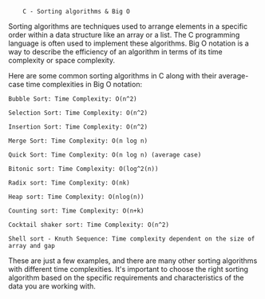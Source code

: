 		C - Sorting algorithms & Big O

Sorting algorithms are techniques used to arrange elements in a specific order within a data structure like an array or a list. The C programming language is often used to implement these algorithms. Big O notation is a way to describe the efficiency of an algorithm in terms of its time complexity or space complexity.


Here are some common sorting algorithms in C along with their average-case time complexities in Big O notation:

	Bubble Sort: Time Complexity: O(n^2)

	Selection Sort: Time Complexity: O(n^2)

	Insertion Sort: Time Complexity: O(n^2)

	Merge Sort: Time Complexity: O(n log n)

	Quick Sort: Time Complexity: O(n log n) (average case)

	Bitonic sort: Time Complexity: O(log^2(n))

	Radix sort: Time Complexity: O(nk)
	
	Heap sort: Time Complexity: O(nlog(n))

	Counting sort: Time Complexity: O(n+k) 

	Cocktail shaker sort: Time Complexity: O(n^2)

	Shell sort - Knuth Sequence: Time complexity dependent on the size of array and gap


These are just a few examples, and there are many other sorting algorithms with different time complexities. It's important to choose the right sorting algorithm based on the specific requirements and characteristics of the data you are working with.
